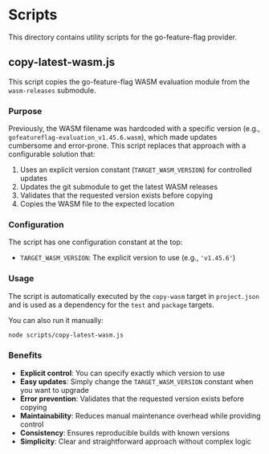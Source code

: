 # Scripts

This directory contains utility scripts for the go-feature-flag provider.

## copy-latest-wasm.js

This script copies the go-feature-flag WASM evaluation module from the `wasm-releases` submodule.

### Purpose

Previously, the WASM filename was hardcoded with a specific version (e.g., `gofeatureflag-evaluation_v1.45.6.wasm`), which made updates cumbersome and error-prone. This script replaces that approach with a configurable solution that:

1. Uses an explicit version constant (`TARGET_WASM_VERSION`) for controlled updates
2. Updates the git submodule to get the latest WASM releases
3. Validates that the requested version exists before copying
4. Copies the WASM file to the expected location

### Configuration

The script has one configuration constant at the top:

- `TARGET_WASM_VERSION`: The explicit version to use (e.g., `'v1.45.6'`)

### Usage

The script is automatically executed by the `copy-wasm` target in `project.json` and is used as a dependency for the `test` and `package` targets.

You can also run it manually:

```bash
node scripts/copy-latest-wasm.js
```

### Benefits

- **Explicit control**: You can specify exactly which version to use
- **Easy updates**: Simply change the `TARGET_WASM_VERSION` constant when you want to upgrade
- **Error prevention**: Validates that the requested version exists before copying
- **Maintainability**: Reduces manual maintenance overhead while providing control
- **Consistency**: Ensures reproducible builds with known versions
- **Simplicity**: Clear and straightforward approach without complex logic
